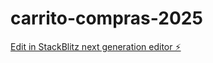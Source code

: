 # carrito-compras-2025

[Edit in StackBlitz next generation editor ⚡️](https://stackblitz.com/~/github.com/Walter-Lauxmann/carrito-compras-2025)